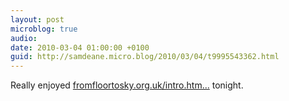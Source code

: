 ```yaml
---
layout: post
microblog: true
audio: 
date: 2010-03-04 01:00:00 +0100
guid: http://samdeane.micro.blog/2010/03/04/t9995543362.html
---
```

Really enjoyed [fromfloortosky.org.uk/intro.htm...](http://fromfloortosky.org.uk/intro.html) tonight.
